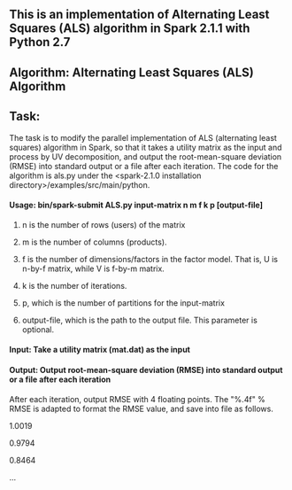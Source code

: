 ## This is an implementation of Alternating Least Squares (ALS) algorithm in Spark 2.1.1 with Python 2.7

## Algorithm: Alternating Least Squares (ALS) Algorithm

## Task:
The task is to modify the parallel implementation of ALS (alternating least squares) algorithm in Spark, so that it takes a utility matrix as the input and process by UV decomposition, and output the root-mean-square deviation (RMSE) into standard output or a file after each iteration. The code for the algorithm is als.py under the <spark-2.1.0 installation directory>/examples/src/main/python.

#### Usage: bin/spark-submit ALS.py input-matrix n m f k p [output-file]
  1. n is the number of rows (users) of the matrix
  
  2. m is the number of columns (products).
   
  3. f is the number of dimensions/factors in the factor model. That is, U is n-by-f matrix, while V is f-by-m matrix.
  
  4. k is the number of iterations.

  5. p, which is the number of partitions for the input-matrix

  6. output-file, which is the path to the output file. This parameter is optional.

#### Input: Take a utility matrix (mat.dat) as the input

#### Output: Output root-mean-square deviation (RMSE) into standard output or a file after each iteration
After each iteration, output RMSE with 4 floating points.
The "%.4f" % RMSE is adapted to format the RMSE value, and save into file as follows. 

1.0019 

0.9794 

0.8464 

...

